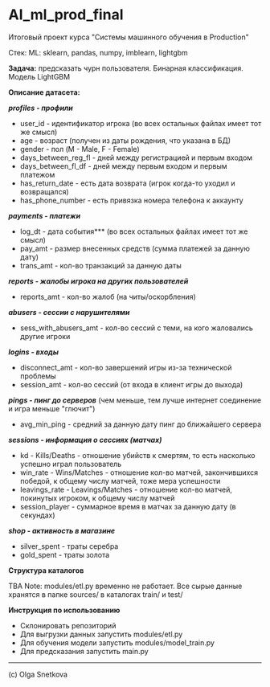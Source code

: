 # AI_ml_prod_final
Итоговый проект курса "Системы машинного обучения в Production"

Стек:
ML: sklearn, pandas, numpy, imblearn, lightgbm

**Задача:** предсказать чурн пользователя. Бинарная классификация. Модель LightGBM

**Описание датасета:**

***profiles - профили***
* user_id - идентификатор игрока (во всех остальных файлах имеет тот же смысл)
* age - возраст (получен из даты рождения, что указана в БД)
* gender - пол (M - Male, F - Female)
* days_between_reg_fl - дней между регистрацией и первым входом
* days_between_fl_df - дней между первым входом и первым платежом
* has_return_date - есть дата возврата (игрок когда-то уходил и возвращался)
* has_phone_number - есть привязка номера телефона к аккаунту

***payments - платежи***
* log_dt - дата события*** (во всех остальных файлах имеет тот же смысл)
* pay_amt - размер внесенных средств (сумма платежей за данную дату)
* trans_amt - кол-во транзакций за данную даты

***reports - жалобы игрока на других пользователей***
* reports_amt - кол-во жалоб (на читы/оскорбления)

***abusers - сессии с нарушителями***
* sess_with_abusers_amt - кол-во сессий с теми, на кого жаловались другие игроки

***logins - входы***
* disconnect_amt - кол-во завершений игры из-за технической проблемы
* session_amt - кол-во сессий (от входа в клиент игры до выхода)

***pings - пинг до серверов*** (чем меньше, тем лучше интернет соединение и игра меньше "глючит")
* avg_min_ping - средний за данную дату пинг до ближайшего сервера

***sessions - информация о сессиях (матчах)***
* kd - Kills/Deaths - отношение убийств к смертям, то есть насколько успешно играл пользователь
* win_rate - Wins/Matches - отношение кол-во матчей, закончившихся победой, к общему числу матчей, тоже мера успешности
* leavings_rate - Leavings/Matches - отношение кол-во матчей, покинутых игроком, к общему числу матчей
* session_player - суммарное время в матчах за данную дату (в секундах)

***shop - активность в магазине***
* silver_spent - траты серебра
* gold_spent - траты золота

**Структура каталогов**

TBA
Note: modules/etl.py временно не работает. Все сырые данные хранятся в папке sources/ в каталогах train/ и test/

**Инструкция по использованию**
* Склонировать репозиторий
* Для выгрузки данных запустить modules/etl.py
* Для обучения модели запустить modules/model_train.py
* Для предсказания запустить main.py

-------------------------------------------------------------------------------
(c) Olga Snetkova